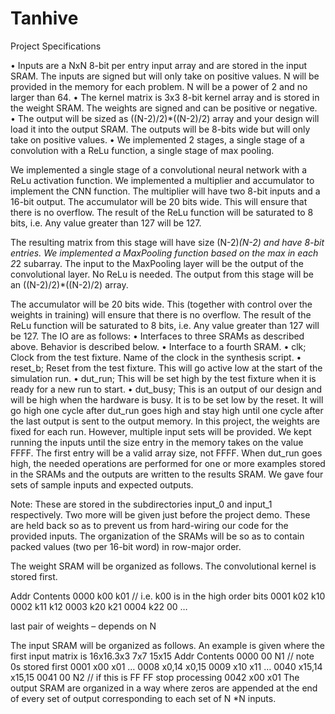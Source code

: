 # Tanhive
Project Specifications

•	Inputs are a NxN 8-bit per entry input array and are stored in the input SRAM. The inputs are signed but will only take on positive values. N will be provided in the memory for each problem. N will be a power of 2 and no larger than 64. 
•	The kernel matrix is 3x3 8-bit kernel array and is stored in the weight SRAM. The weights are signed and can be positive or negative.  
•	The output will be sized as ((N-2)/2)*((N-2)/2) array and your design will load it into the output SRAM. The outputs will be 8-bits wide but will only take on positive values. 
•	We implemented 2 stages, a single stage of a convolution with a ReLu function, a single stage of max pooling.

We implemented a single stage of a convolutional neural network with a ReLu activation 
function. We implemented a multiplier and accumulator to implement the CNN function. The multiplier will have two 8-bit inputs and a 16-bit output. The accumulator will be 20 bits wide. This will ensure that there is no overflow. The result of the ReLu function will be saturated to 8 bits, i.e. Any value greater than 127 will be 127. 

The resulting matrix from this stage will have size (N-2)*(N-2) and have 8-bit entries. 
We implemented a MaxPooling function based on the max in each 2*2 subarray. The input to the MaxPooling layer will be the output of the convolutional layer. No ReLu is needed. The output from this stage will be an ((N-2)/2)*((N-2)/2) array. 

The accumulator will be 20 bits wide. This (together with control over the weights in training) will ensure that there is no overflow. The result of the ReLu function will be 
saturated to 8 bits, i.e. Any value greater than 127 will be 127. 
The IO are as follows: 
•	 Interfaces to three SRAMs as described above. Behavior is described below. 
•	 Interface to a fourth SRAM.
•	 clk; Clock from the test fixture. Name of the clock in the synthesis script. 
•	reset_b; Reset from the test fixture. This will go active low at the start of the simulation run. 
•	dut_run; This will be set high by the test fixture when it is ready for a new run to start. 
•	dut_busy; This is an output of our design and will be high when the hardware is busy. 
It is to be set low by the reset. It will go high one cycle after dut_run goes high and stay 
high until one cycle after the last output is sent to the output memory. 
In this project, the weights are fixed for each run. However, multiple input sets will be 
provided. We kept running the inputs until the size entry in the memory takes on the 
value FFFF. The first entry will be a valid array size, not FFFF. When dut_run goes high, the 
needed operations are performed for one or more examples stored in the SRAMs and the 
outputs are written to the results SRAM. 
We gave four sets of sample inputs and expected outputs. 

Note: These are stored in the subdirectories input_0 and input_1 respectively. Two more will be given just before the project demo. These are held back so as to prevent us from hard-wiring our code for the provided inputs. The organization of the SRAMs will be so as to contain packed values (two per 16-bit word) in row-major order. 

The weight SRAM will be organized as follows. The convolutional kernel is stored first. 

Addr Contents 
0000 k00 k01 // i.e. k00 is in the high order bits 
0001 k02 k10 
0002 k11 k12 
0003 k20 k21 
0004 k22 00 
…

last pair of weights – depends on N 

The input SRAM will be organized as follows. An example is given where the first input matrix is 
16x16.3x3 
7x7 
15x15 
Addr Contents 
0000 00 N1 // note 0s stored first 
0001 x00 x01 
… 
0008 x0,14 x0,15 
0009 x10 x11 
… 
0040 x15,14 x15,15 
0041 00 N2 // if this is FF FF stop processing 
0042 x00 x01 
The output SRAM are organized in a way where zeros are appended at the end of every set of output corresponding to each set of N *N inputs.
